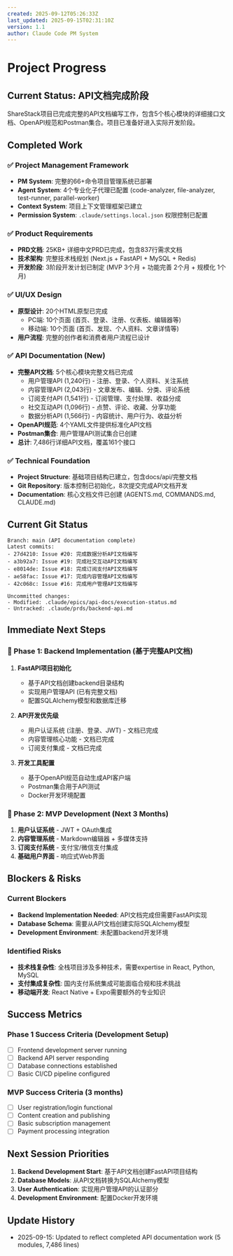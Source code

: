 ```yaml
---
created: 2025-09-12T05:26:33Z
last_updated: 2025-09-15T02:31:10Z
version: 1.1
author: Claude Code PM System
---
```


# Project Progress

## Current Status: **API文档完成阶段**

ShareStack项目已完成完整的API文档编写工作，包含5个核心模块的详细接口文档、OpenAPI规范和Postman集合。项目已准备好进入实际开发阶段。

## Completed Work

### ✅ Project Management Framework
- **PM System**: 完整的66+命令项目管理系统已部署
- **Agent System**: 4个专业化子代理已配置 (code-analyzer, file-analyzer, test-runner, parallel-worker)
- **Context System**: 项目上下文管理框架已建立
- **Permission System**: `.claude/settings.local.json` 权限控制已配置

### ✅ Product Requirements
- **PRD文档**: 25KB+ 详细中文PRD已完成，包含837行需求文档
- **技术架构**: 完整技术栈规划 (Next.js + FastAPI + MySQL + Redis)
- **开发阶段**: 3阶段开发计划已制定 (MVP 3个月 + 功能完善 2个月 + 规模化 1个月)

### ✅ UI/UX Design
- **原型设计**: 20个HTML原型已完成
  - PC端: 10个页面 (首页、登录、注册、仪表板、编辑器等)
  - 移动端: 10个页面 (首页、发现、个人资料、文章详情等)
- **用户流程**: 完整的创作者和消费者用户流程已设计

### ✅ API Documentation (New)
- **完整API文档**: 5个核心模块完整文档已完成
  - 用户管理API (1,240行) - 注册、登录、个人资料、关注系统
  - 内容管理API (2,043行) - 文章发布、编辑、分类、评论系统
  - 订阅支付API (1,541行) - 订阅管理、支付处理、收益分成
  - 社交互动API (1,096行) - 点赞、评论、收藏、分享功能
  - 数据分析API (1,566行) - 内容统计、用户行为、收益分析
- **OpenAPI规范**: 4个YAML文件提供标准化API文档
- **Postman集合**: 用户管理API测试集合已创建
- **总计**: 7,486行详细API文档，覆盖161个接口
### ✅ Technical Foundation
- **Project Structure**: 基础项目结构已建立，包含docs/api/完整文档
- **Git Repository**: 版本控制已初始化，8次提交完成API文档开发
- **Documentation**: 核心文档文件已创建 (AGENTS.md, COMMANDS.md, CLAUDE.md)

## Current Git Status

```
Branch: main (API documentation complete)
Latest commits:
- 27d4210: Issue #20: 完成数据分析API文档编写
- a3b92a7: Issue #19: 完成社交互动API文档编写
- e8014de: Issue #18: 完成订阅支付API文档编写
- ae58fac: Issue #17: 完成内容管理API文档编写
- 42c068c: Issue #16: 完成用户管理API文档编写

Uncommitted changes:
- Modified: .claude/epics/api-docs/execution-status.md
- Untracked: .claude/prds/backend-api.md
```

## Immediate Next Steps

### 🎯 Phase 1: Backend Implementation (基于完整API文档)
1. **FastAPI项目初始化**
   - 基于API文档创建backend目录结构
   - 实现用户管理API (已有完整文档)
   - 配置SQLAlchemy模型和数据库迁移

2. **API开发优先级**
   - 用户认证系统 (注册、登录、JWT) - 文档已完成
   - 内容管理核心功能 - 文档已完成
   - 订阅支付集成 - 文档已完成

3. **开发工具配置**
   - 基于OpenAPI规范自动生成API客户端
   - Postman集合用于API测试
   - Docker开发环境配置

### 🚀 Phase 2: MVP Development (Next 3 Months)
1. **用户认证系统** - JWT + OAuth集成
2. **内容管理系统** - Markdown编辑器 + 多媒体支持
3. **订阅支付系统** - 支付宝/微信支付集成
4. **基础用户界面** - 响应式Web界面

## Blockers & Risks

### Current Blockers
- **Backend Implementation Needed**: API文档完成但需要FastAPI实现
- **Database Schema**: 需要从API文档创建实际SQLAlchemy模型
- **Development Environment**: 未配置backend开发环境

### Identified Risks
- **技术栈复杂性**: 全栈项目涉及多种技术，需要expertise in React, Python, MySQL
- **支付集成复杂性**: 国内支付系统集成可能面临合规和技术挑战
- **移动端开发**: React Native + Expo需要额外的专业知识

## Success Metrics

### Phase 1 Success Criteria (Development Setup)
- [ ] Frontend development server running
- [ ] Backend API server responding
- [ ] Database connections established
- [ ] Basic CI/CD pipeline configured

### MVP Success Criteria (3 months)
- [ ] User registration/login functional
- [ ] Content creation and publishing
- [ ] Basic subscription management
- [ ] Payment processing integration

## Next Session Priorities

1. **Backend Development Start**: 基于API文档创建FastAPI项目结构
2. **Database Models**: 从API文档转换为SQLAlchemy模型
3. **User Authentication**: 实现用户管理API的认证部分
4. **Development Environment**: 配置Docker开发环境

## Update History
- 2025-09-15: Updated to reflect completed API documentation work (5 modules, 7,486 lines)